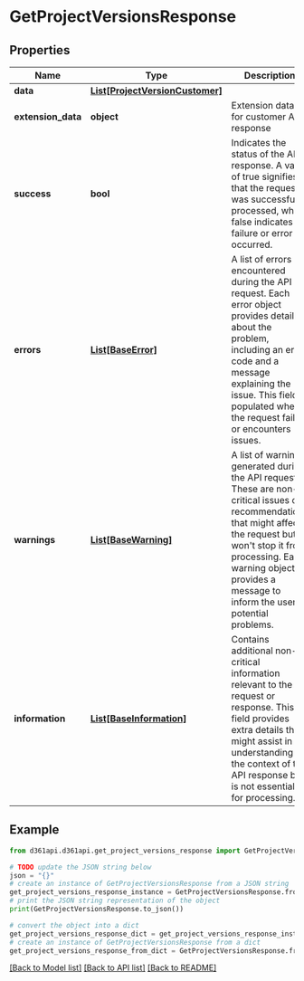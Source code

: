 # GetProjectVersionsResponse


## Properties

Name | Type | Description | Notes
------------ | ------------- | ------------- | -------------
**data** | [**List[ProjectVersionCustomer]**](ProjectVersionCustomer.md) |  | [optional] 
**extension_data** | **object** | Extension data for customer API response | [optional] 
**success** | **bool** | Indicates the status of the API response. A value of true signifies that the request was successfully processed, while false indicates a failure or error occurred. | [optional] 
**errors** | [**List[BaseError]**](BaseError.md) | A list of errors encountered during the API request. Each error object provides details about the problem, including an error code and a message explaining the issue. This field is populated when the request fails or encounters issues. | [optional] 
**warnings** | [**List[BaseWarning]**](BaseWarning.md) | A list of warnings generated during the API request. These are non-critical issues or recommendations that might affect the request but won&#39;t stop it from processing. Each warning object provides a message to inform the user of potential problems. | [optional] 
**information** | [**List[BaseInformation]**](BaseInformation.md) | Contains additional non-critical information relevant to the request or response. This field provides extra details that might assist in understanding the context of the API response but is not essential for processing. | [optional] 

## Example

```python
from d361api.d361api.get_project_versions_response import GetProjectVersionsResponse

# TODO update the JSON string below
json = "{}"
# create an instance of GetProjectVersionsResponse from a JSON string
get_project_versions_response_instance = GetProjectVersionsResponse.from_json(json)
# print the JSON string representation of the object
print(GetProjectVersionsResponse.to_json())

# convert the object into a dict
get_project_versions_response_dict = get_project_versions_response_instance.to_dict()
# create an instance of GetProjectVersionsResponse from a dict
get_project_versions_response_from_dict = GetProjectVersionsResponse.from_dict(get_project_versions_response_dict)
```
[[Back to Model list]](../README.md#documentation-for-models) [[Back to API list]](../README.md#documentation-for-api-endpoints) [[Back to README]](../README.md)


